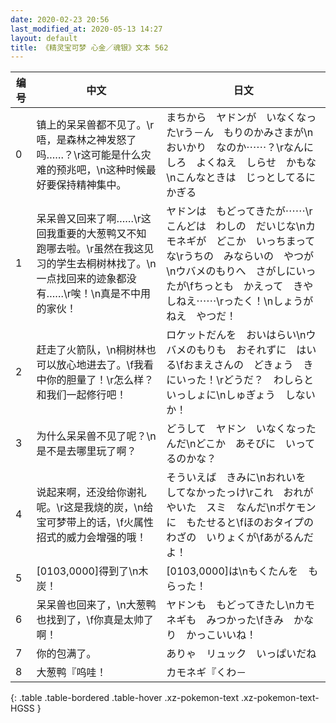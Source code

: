 ```yaml
---
date: 2020-02-23 20:56
last_modified_at: 2020-05-13 14:27
layout: default
title: 《精灵宝可梦 心金／魂银》文本 562
---
```

| 编号 | 中文 | 日文 |
| ---- | ---- | ---- |
| 0 | 镇上的呆呆兽都不见了。\r唔，是森林之神发怒了吗……？\r这可能是什么灾难的预兆吧，\n这种时候最好要保持精神集中。 | まちから　ヤドンが　いなくなった\rう－ん　もりのかみさまが\nおいかり　なのか⋯⋯？\rなんにしろ　よくねえ　しらせ　かもな\nこんなときは　じっとしてるに　かぎる |
| 1 | 呆呆兽又回来了啊……\r这回我重要的大葱鸭又不知跑哪去啦。\r虽然在我这见习的学生去桐树林找了。\n一点找回来的迹象都没有……\r唉！\n真是不中用的家伙！ | ヤドンは　もどってきたが⋯⋯\rこんどは　わしの　だいじな\nカモネギが　どこか　いっちまってな\rうちの　みならいの　やつが\nウバメのもりへ　さがしにいったが\fちっとも　かえって　きやしねえ⋯⋯\rったく！\nしょうがねえ　やつだ！ |
| 2 | 赶走了火箭队，\n桐树林也可以放心地进去了。\f我看中你的胆量了！\r怎么样？和我们一起修行吧！ | ロケットだんを　おいはらい\nウバメのもりも　おそれずに　はいる\fおまえさんの　どきょう　きにいった！\rどうだ？　わしらと　いっしょに\nしゅぎょう　しないか！ |
| 3 | 为什么呆呆兽不见了呢？\n是不是去哪里玩了啊？ | どうして　ヤドン　いなくなったんだ\nどこか　あそびに　いってるのかな？ |
| 4 | 说起来啊，还没给你谢礼呢。\r这是我烧的炭，\n给宝可梦带上的话，\f火属性招式的威力会增强的哦！ | そういえば　きみに\nおれいを　してなかったっけ\rこれ　おれが　やいた　スミ　なんだ\nポケモンに　もたせると\fほのおタイプの　わざの　いりょくが\fあがるんだよ！ |
| 5 | [0103,0000]得到了\n木炭！ | [0103,0000]は\nもくたんを　もらった！ |
| 6 | 呆呆兽也回来了，\n大葱鸭也找到了，\f你真是太帅了啊！ | ヤドンも　もどってきたし\nカモネギも　みつかった\fきみ　かなり　かっこいいね！ |
| 7 | 你的包满了。 | ありゃ　リュック　いっぱいだね |
| 8 | 大葱鸭『呜哇！ | カモネギ『くわ－ |
{: .table .table-bordered .table-hover .xz-pokemon-text .xz-pokemon-text-HGSS }